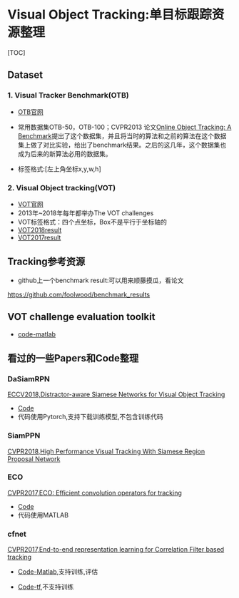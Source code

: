 
# Visual Object Tracking:单目标跟踪资源整理

[TOC]

## Dataset


### 1. Visual Tracker Benchmark(OTB)

- [OTB官网](http://cvlab.hanyang.ac.kr/tracker_benchmark/index.html)

- 常用数据集OTB-50，OTB-100；CVPR2013 论文[Online Object Tracking: A Benchmark](http://faculty.ucmerced.edu/mhyang/papers/cvpr13_benchmark.pdf)提出了这个数据集，并且将当时的算法和之前的算法在这个数据集上做了对比实验，给出了benchmark结果。之后的这几年，这个数据集也成为后来的新算法必用的数据集。
- 标签格式:[左上角坐标x,y,w,h]


### 2. Visual Object tracking(VOT)
- [VOT官网](http://www.votchallenge.net/)
- 2013年~2018年每年都举办The VOT challenges
- VOT标签格式：四个点坐标，Box不是平行于坐标轴的
- [VOT2018result](http://www.votchallenge.net/vot2018/results.html)
- [VOT2017result](http://www.votchallenge.net/vot2017/results.html)

## Tracking参考资源

- github上一个benchmark result:可以用来顺藤摸瓜，看论文

https://github.com/foolwood/benchmark_results


## VOT challenge evaluation toolkit
- [code-matlab](https://github.com/votchallenge/vot-toolkit)

## 看过的一些Papers和Code整理

### DaSiamRPN
[ECCV2018,Distractor-aware Siamese Networks for Visual Object Tracking](http://arxiv.org/abs/1808.06048)
- [Code](https://github.com/foolwood/DaSiamRPN)
- 代码使用Pytorch,支持下载训练模型,不包含训练代码


### SiamPPN
[CVPR2018,High Performance Visual Tracking With Siamese Region Proposal Network](http://openaccess.thecvf.com/content_cvpr_2018/html/Li_High_Performance_Visual_CVPR_2018_paper.html)


### ECO
[CVPR2017,ECO: Efficient convolution operators for tracking](https://arxiv.org/pdf/1611.09224.pdf)
- [Code](https://github.com/martin-danelljan/ECO)
- 代码使用MATLAB


### cfnet
[CVPR2017,End-to-end representation learning for Correlation Filter based tracking](http://openaccess.thecvf.com/content_cvpr_2017/html/Valmadre_End-To-End_Representation_Learning_CVPR_2017_paper.html)
- [Code-Matlab](https://github.com/bertinetto/cfnet),支持训练,评估

- [Code-tf](https://github.com/torrvision/siamfc-tf),不支持训练
